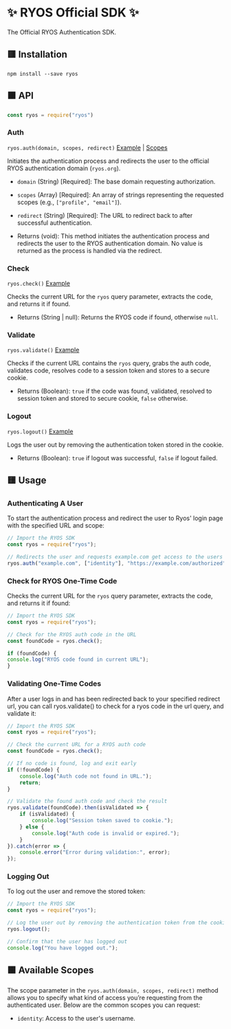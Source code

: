 # ✨ RYOS Official SDK ✨

The Official RYOS Authentication SDK.

## 🟥 Installation 

```
npm install --save ryos
```

## 🟧 API

```js
const ryos = require("ryos")
```

### Auth

`ryos.auth(domain, scopes, redirect)` [Example](#authenticating-a-user) | [Scopes](#-available-scopes)

Initiates the authentication process and redirects the user to the official RYOS authentication domain (`ryos.org`).

- `domain` (String) [Required]: The base domain requesting authorization.
- `scopes` (Array) [Required]: An array of strings representing the requested scopes (e.g., `["profile", "email"]`).
- `redirect` (String) [Required]: The URL to redirect back to after successful authentication.

- Returns (void): This method initiates the authentication process and redirects the user to the RYOS authentication domain. No value is returned as the process is handled via the redirect.

### Check
`ryos.check()` [Example](#check-for-ryos-one-time-code)

Checks the current URL for the `ryos` query parameter, extracts the code, and returns it if found.

- Returns (String | null): Returns the RYOS code if found, otherwise `null`.

### Validate

`ryos.validate()` [Example](#validating-one-time-codes)

Checks if the current URL contains the `ryos` query, grabs the auth code, validates code, resolves code to a session token and stores to a secure cookie.

- Returns (Boolean): `true` if the code was found, validated, resolved to session token and stored to secure cookie, `false` otherwise.

### Logout

`ryos.logout()` [Example](#logging-out)

Logs the user out by removing the authentication token stored in the cookie.

- Returns (Boolean): `true` if logout was successful, `false` if logout failed.

## 🟨 Usage

### Authenticating A User
To start the authentication process and redirect the user to Ryos' login page with the specified URL and scope:
```js
// Import the RYOS SDK
const ryos = require("ryos");

// Redirects the user and requests example.com get access to the users identity before redirecting to https://example.com/authorized
ryos.auth("example.com", ["identity"], "https://example.com/authorized");
```

### Check for RYOS One-Time Code
Checks the current URL for the `ryos` query parameter, extracts the code, and returns it if found:
```js
// Import the RYOS SDK
const ryos = require("ryos");

// Check for the RYOS auth code in the URL
const foundCode = ryos.check();

if (foundCode) {
console.log("RYOS code found in current URL");
}
```

### Validating One-Time Codes
After a user logs in and has been redirected back to your specified redirect url, you can call ryos.validate() to check for a ryos code in the url query, and validate it:
```js
// Import the RYOS SDK
const ryos = require("ryos");

// Check the current URL for a RYOS auth code
const foundCode = ryos.check();

// If no code is found, log and exit early
if (!foundCode) {
    console.log("Auth code not found in URL.");
    return;
}

// Validate the found auth code and check the result
ryos.validate(foundCode).then(isValidated => {
    if (isValidated) {
        console.log("Session token saved to cookie.");
    } else {
        console.log("Auth code is invalid or expired.");
    }
}).catch(error => {
    console.error("Error during validation:", error);
});
```

### Logging Out
To log out the user and remove the stored token:
```js
// Import the RYOS SDK
const ryos = require("ryos");

// Log the user out by removing the authentication token from the cookie
ryos.logout();

// Confirm that the user has logged out
console.log("You have logged out.");
```

## 🟩 Available Scopes

The scope parameter in the `ryos.auth(domain, scopes, redirect)` method allows you to specify what kind of access you’re requesting from the authenticated user. Below are the common scopes you can request:

- `identity`: Access to the user's username.
